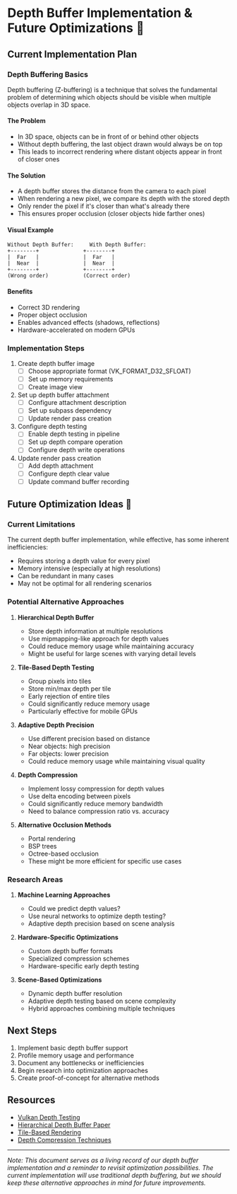 # Depth Buffer Implementation & Future Optimizations 🎯

## Current Implementation Plan

### Depth Buffering Basics
Depth buffering (Z-buffering) is a technique that solves the fundamental problem of determining which objects should be visible when multiple objects overlap in 3D space.

#### The Problem
- In 3D space, objects can be in front of or behind other objects
- Without depth buffering, the last object drawn would always be on top
- This leads to incorrect rendering where distant objects appear in front of closer ones

#### The Solution
- A depth buffer stores the distance from the camera to each pixel
- When rendering a new pixel, we compare its depth with the stored depth
- Only render the pixel if it's closer than what's already there
- This ensures proper occlusion (closer objects hide farther ones)

#### Visual Example
```
Without Depth Buffer:     With Depth Buffer:
+--------+              +--------+
|  Far   |              |  Far   |
|  Near  |              |  Near  |
+--------+              +--------+
(Wrong order)           (Correct order)
```

#### Benefits
- Correct 3D rendering
- Proper object occlusion
- Enables advanced effects (shadows, reflections)
- Hardware-accelerated on modern GPUs

### Implementation Steps
1. Create depth buffer image
   - [ ] Choose appropriate format (VK_FORMAT_D32_SFLOAT)
   - [ ] Set up memory requirements
   - [ ] Create image view

2. Set up depth buffer attachment
   - [ ] Configure attachment description
   - [ ] Set up subpass dependency
   - [ ] Update render pass creation

3. Configure depth testing
   - [ ] Enable depth testing in pipeline
   - [ ] Set up depth compare operation
   - [ ] Configure depth write operations

4. Update render pass creation
   - [ ] Add depth attachment
   - [ ] Configure depth clear value
   - [ ] Update command buffer recording

## Future Optimization Ideas 🚀

### Current Limitations
The current depth buffer implementation, while effective, has some inherent inefficiencies:
- Requires storing a depth value for every pixel
- Memory intensive (especially at high resolutions)
- Can be redundant in many cases
- May not be optimal for all rendering scenarios

### Potential Alternative Approaches

1. **Hierarchical Depth Buffer**
   - Store depth information at multiple resolutions
   - Use mipmapping-like approach for depth values
   - Could reduce memory usage while maintaining accuracy
   - Might be useful for large scenes with varying detail levels

2. **Tile-Based Depth Testing**
   - Group pixels into tiles
   - Store min/max depth per tile
   - Early rejection of entire tiles
   - Could significantly reduce memory usage
   - Particularly effective for mobile GPUs

3. **Adaptive Depth Precision**
   - Use different precision based on distance
   - Near objects: high precision
   - Far objects: lower precision
   - Could reduce memory usage while maintaining visual quality

4. **Depth Compression**
   - Implement lossy compression for depth values
   - Use delta encoding between pixels
   - Could significantly reduce memory bandwidth
   - Need to balance compression ratio vs. accuracy

5. **Alternative Occlusion Methods**
   - Portal rendering
   - BSP trees
   - Octree-based occlusion
   - These might be more efficient for specific use cases

### Research Areas
1. **Machine Learning Approaches**
   - Could we predict depth values?
   - Use neural networks to optimize depth testing?
   - Adaptive depth precision based on scene analysis

2. **Hardware-Specific Optimizations**
   - Custom depth buffer formats
   - Specialized compression schemes
   - Hardware-specific early depth testing

3. **Scene-Based Optimizations**
   - Dynamic depth buffer resolution
   - Adaptive depth testing based on scene complexity
   - Hybrid approaches combining multiple techniques

## Next Steps
1. Implement basic depth buffer support
2. Profile memory usage and performance
3. Document any bottlenecks or inefficiencies
4. Begin research into optimization approaches
5. Create proof-of-concept for alternative methods

## Resources
- [Vulkan Depth Testing](https://vulkan-tutorial.com/Depth_buffering)
- [Hierarchical Depth Buffer Paper](https://www.researchgate.net/publication/221652571_Hierarchical_Depth_Buffers)
- [Tile-Based Rendering](https://www.khronos.org/opengl/wiki/Tile-Based_Architecture)
- [Depth Compression Techniques](https://www.researchgate.net/publication/221652571_Hierarchical_Depth_Buffers)

---

*Note: This document serves as a living record of our depth buffer implementation and a reminder to revisit optimization possibilities. The current implementation will use traditional depth buffering, but we should keep these alternative approaches in mind for future improvements.* 